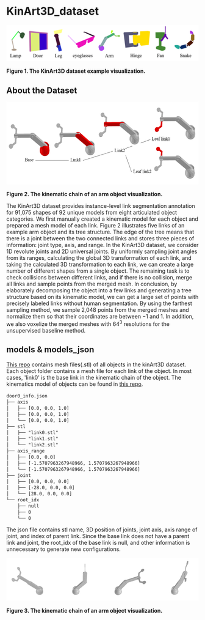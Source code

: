 # KinArt3D_dataset

![Dataset Overview](https://github.com/cjg429/KinArt3D_dataset/blob/main/images/figure1.png)

**Figure 1. The KinArt3D dataset example visualization.**

## About the Dataset

![Chain Overview](https://github.com/cjg429/KinArt3D_dataset/blob/main/images/figure2.png)

**Figure 2. The kinematic chain of an arm object visualization.**

The KinArt3D dataset provides instance-level link segmentation annotation for 91,075 shapes of 92 unique models from eight articulated object categories.
We first manually created a kinematic model for each object and prepared a mesh model of each link. Figure 2 illustrates five links of an example arm object and its tree structure. The edge of the tree means that there is a joint between the two connected links and stores three pieces of information: joint type, axis, and range. In the KinArt3D dataset, we consider 1D revolute joints and 2D universal joints. By uniformly sampling joint angles from its ranges, calculating the global 3D transformation of each link, and taking the calculated 3D transformation to each link, we can create a large number of different shapes from a single object. The remaining task is to check collisions between different links, and if there is no collision, merge all links and sample points from the merged mesh. In conclusion, by elaborately decomposing the object into a few links and generating a tree structure based on its kinematic model, we can get a large set of points with precisely labeled links without human segmentation. By using the farthest sampling method, we sample 2,048 points from the merged meshes and normalize them so that their coordinates are between $-1$ and $1$. In addition, we also voxelize the merged meshes with $64^3$ resolutions for the unsupervised baseline method.

## models & models_json

[This repo](https://github.com/cjg429/KinArt3D_dataset/tree/main/models) contains mesh files(.stl) of all objects in the kinArt3D dataset. Each object folder contains a mesh file for each link of the object. In most cases, 'link0' is the base link in the kinematic chain of the object. The kinematics model of objects can be found in [this repo](https://github.com/cjg429/KinArt3D_dataset/tree/main/models_json).
```
door0_info.json
├── axis
│   ├── [0.0, 0.0, 1.0]
│   ├── [0.0, 0.0, 1.0]
│   └── [0.0, 0.0, 1.0]
├── stl
│   ├── "link0.stl"
│   ├── "link1.stl"
│   └── "link2.stl"
├── axis_range
│   ├── [0.0, 0.0]
│   ├── [-1.5707963267948966, 1.5707963267948966]
│   └── [-1.5707963267948966, 1.5707963267948966]
├── joint
│   ├── [0.0, 0.0, 0.0]
│   ├── [-28.0, 0.0, 0.0]
│   └── [28.0, 0.0, 0.0]
└── root_idx
    ├── null
    ├── 0
    └── 0
```
The json file contains stl name, 3D position of joints, joint axis, axis range of joint, and index of parent link. Since the base link does not have a parent link and joint, the root_idx of the base link is null, and other information is unnecessary to generate new configurations.

![Chain Overview](https://github.com/cjg429/KinArt3D_dataset/blob/main/images/figure3.png)

**Figure 3. The kinematic chain of an arm object visualization.**
